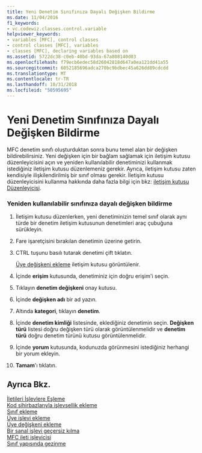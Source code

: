```yaml
---
title: Yeni Denetim Sınıfınıza Dayalı Değişken Bildirme
ms.date: 11/04/2016
f1_keywords:
- vc.codewiz.classes.control.variable
helpviewer_keywords:
- variables [MFC], control classes
- control classes [MFC], variables
- classes [MFC], declaring variables based on
ms.assetid: 5722dc38-c0eb-40bd-93da-67a808140d03
ms.openlocfilehash: f79ecb6edec58d26042818d647a0ea121dd41a55
ms.sourcegitcommit: 6052185696adca270bc9bdbec45a626dd89cdcdd
ms.translationtype: MT
ms.contentlocale: tr-TR
ms.lasthandoff: 10/31/2018
ms.locfileid: "50595695"
---
```

# <a name="declaring-a-variable-based-on-your-new-control-class"></a>Yeni Denetim Sınıfınıza Dayalı Değişken Bildirme

MFC denetim sınıfı oluşturduktan sonra bunu temel alan bir değişken bildirebilirsiniz. Yeni değişken için bir bağlam sağlamak için iletişim kutusu düzenleyicisini açın ve yeniden kullanılabilir denetiminizi kullanmak istediğiniz iletişim kutusu düzenlemeniz gerekir. Ayrıca, iletişim kutusu zaten kendisiyle ilişkilendirilmiş bir sınıf olması gerekir. İletişim kutusu düzenleyicisini kullanma hakkında daha fazla bilgi için bkz: [iletişim kutusu Düzenleyicisi](../../windows/dialog-editor.md).

### <a name="to-declare-a-variable-based-on-your-reusable-class"></a>Yeniden kullanılabilir sınıfınıza dayalı değişken bildirme

1. İletişim kutusu düzenlerken, yeni denetiminizin temel sınıf olarak aynı türde bir denetim iletişim kutusunun denetimleri araç çubuğuna sürükleyin.

1. Fare işaretçisini bırakılan denetimin üzerine getirin.

1. CTRL tuşunu basılı tutarak denetimi çift tıklatın.

   [Üye değişkeni ekleme](../../ide/add-member-variable-wizard.md) iletişim kutusu görüntülenir.

1. İçinde **erişim** kutusunda, denetiminiz için doğru erişim'i seçin.

1. Tıklayın **denetim değişkeni** onay kutusu.

1. İçinde **değişken adı** bir ad yazın.

1. Altında **kategori**, tıklayın **denetim**.

1. İçinde **denetim kimliği** listesinde, eklediğiniz denetimin seçin. **Değişken türü** listesi doğru değişken türü olarak görüntülenmelidir ve **denetim türü** doğru denetim türünü kutusu görüntülenmelidir.

9. İçinde **yorum** kutusunda, kodunuzda görünmesini istediğiniz herhangi bir yorum ekleyin.

10. **Tamam**'ı tıklatın.

## <a name="see-also"></a>Ayrıca Bkz.

[İletileri İşlevlere Eşleme](../../mfc/reference/mapping-messages-to-functions.md)<br/>
[Kod sihirbazlarıyla işlevsellik ekleme](../../ide/adding-functionality-with-code-wizards-cpp.md)<br/>
[Sınıf ekleme](../../ide/adding-a-class-visual-cpp.md)<br/>
[Üye işlevi ekleme](../../ide/adding-a-member-function-visual-cpp.md)<br/>
[Üye değişkeni ekleme](../../ide/adding-a-member-variable-visual-cpp.md)<br/>
[Bir sanal işlevi geçersiz kılma](../../ide/overriding-a-virtual-function-visual-cpp.md)<br/>
[MFC ileti işleyicisi](../../mfc/reference/adding-an-mfc-message-handler.md)<br/>
[Sınıf yapısında gezinme](../../ide/navigating-the-class-structure-visual-cpp.md)
